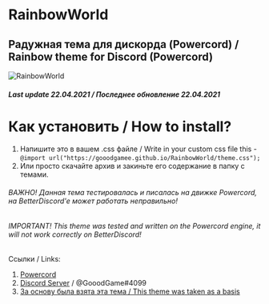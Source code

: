 #  **RainbowWorld**
## Радужная тема для дискорда (Powercord) / Rainbow theme for Discord (Powercord)

![RainbowWorld](https://i.imgur.com/8IYxbJ2.png)

##### Last update 22.04.2021 / Последнее обновление 22.04.2021
# Как установить / How to install?

1) Напишите это в вашем .css файле / Write in your custom css file this - `@import url("https://gooodgamee.github.io/RainbowWorld/theme.css");`
2) Или просто скачайте архив и закиньте его содержание в папку с темами.

###### ВАЖНО! Данная тема тестировалась и писалась на движке Powercord, на BetterDiscord'e может работать неправильно!
###### IMPORTANT! This theme was tested and written on the Powercord engine, it will not work correctly on BetterDiscord!

Ссылки / Links:
1. [Powercord](https://powercord.dev)
2. [Discord Server](https://discord.gg/hEDYs2t) / @GooodGame#4099
3. [За основу была взята эта тема / This theme was taken as a basis](https://github.com/qAndroidGit/rounded-dark-theme)
